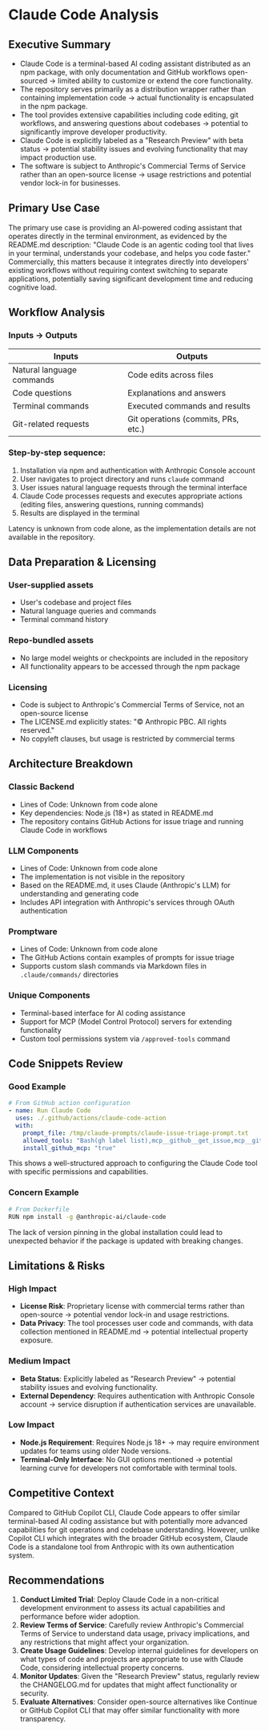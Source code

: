 # Claude Code Analysis

## Executive Summary

- Claude Code is a terminal-based AI coding assistant distributed as an npm package, with only documentation and GitHub workflows open-sourced → limited ability to customize or extend the core functionality.
- The repository serves primarily as a distribution wrapper rather than containing implementation code → actual functionality is encapsulated in the npm package.
- The tool provides extensive capabilities including code editing, git workflows, and answering questions about codebases → potential to significantly improve developer productivity.
- Claude Code is explicitly labeled as a "Research Preview" with beta status → potential stability issues and evolving functionality that may impact production use.
- The software is subject to Anthropic's Commercial Terms of Service rather than an open-source license → usage restrictions and potential vendor lock-in for businesses.

## Primary Use Case

The primary use case is providing an AI-powered coding assistant that operates directly in the terminal environment, as evidenced by the README.md description: "Claude Code is an agentic coding tool that lives in your terminal, understands your codebase, and helps you code faster." Commercially, this matters because it integrates directly into developers' existing workflows without requiring context switching to separate applications, potentially saving significant development time and reducing cognitive load.

## Workflow Analysis

### Inputs → Outputs
| Inputs | Outputs |
|--------|---------|
| Natural language commands | Code edits across files |
| Code questions | Explanations and answers |
| Terminal commands | Executed commands and results |
| Git-related requests | Git operations (commits, PRs, etc.) |

### Step-by-step sequence:
1. Installation via npm and authentication with Anthropic Console account
2. User navigates to project directory and runs `claude` command
3. User issues natural language requests through the terminal interface
4. Claude Code processes requests and executes appropriate actions (editing files, answering questions, running commands)
5. Results are displayed in the terminal

Latency is unknown from code alone, as the implementation details are not available in the repository.

## Data Preparation & Licensing

### User-supplied assets
- User's codebase and project files
- Natural language queries and commands
- Terminal command history

### Repo-bundled assets
- No large model weights or checkpoints are included in the repository
- All functionality appears to be accessed through the npm package

### Licensing
- Code is subject to Anthropic's Commercial Terms of Service, not an open-source license
- The LICENSE.md explicitly states: "© Anthropic PBC. All rights reserved."
- No copyleft clauses, but usage is restricted by commercial terms

## Architecture Breakdown

### Classic Backend
- Lines of Code: Unknown from code alone
- Key dependencies: Node.js (18+) as stated in README.md
- The repository contains GitHub Actions for issue triage and running Claude Code in workflows

### LLM Components
- Lines of Code: Unknown from code alone
- The implementation is not visible in the repository
- Based on the README.md, it uses Claude (Anthropic's LLM) for understanding and generating code
- Includes API integration with Anthropic's services through OAuth authentication

### Promptware
- Lines of Code: Unknown from code alone
- The GitHub Actions contain examples of prompts for issue triage
- Supports custom slash commands via Markdown files in `.claude/commands/` directories

### Unique Components
- Terminal-based interface for AI coding assistance
- Support for MCP (Model Control Protocol) servers for extending functionality
- Custom tool permissions system via `/approved-tools` command

## Code Snippets Review

### Good Example
```yml
# From GitHub action configuration
- name: Run Claude Code
  uses: ./.github/actions/claude-code-action
  with:
    prompt_file: /tmp/claude-prompts/claude-issue-triage-prompt.txt
    allowed_tools: "Bash(gh label list),mcp__github__get_issue,mcp__github__get_issue_comments,mcp__github__update_issue,mcp__github__search_issues,mcp__github__list_issues"
    install_github_mcp: "true"
```
This shows a well-structured approach to configuring the Claude Code tool with specific permissions and capabilities.

### Concern Example
```bash
# From Dockerfile
RUN npm install -g @anthropic-ai/claude-code
```
The lack of version pinning in the global installation could lead to unexpected behavior if the package is updated with breaking changes.

## Limitations & Risks

### High Impact
- **License Risk**: Proprietary license with commercial terms rather than open-source → potential vendor lock-in and usage restrictions.
- **Data Privacy**: The tool processes user code and commands, with data collection mentioned in README.md → potential intellectual property exposure.

### Medium Impact
- **Beta Status**: Explicitly labeled as "Research Preview" → potential stability issues and evolving functionality.
- **External Dependency**: Requires authentication with Anthropic Console account → service disruption if authentication services are unavailable.

### Low Impact
- **Node.js Requirement**: Requires Node.js 18+ → may require environment updates for teams using older Node versions.
- **Terminal-Only Interface**: No GUI options mentioned → potential learning curve for developers not comfortable with terminal tools.

## Competitive Context

Compared to GitHub Copilot CLI, Claude Code appears to offer similar terminal-based AI coding assistance but with potentially more advanced capabilities for git operations and codebase understanding. However, unlike Copilot CLI which integrates with the broader GitHub ecosystem, Claude Code is a standalone tool from Anthropic with its own authentication system.

## Recommendations

1. **Conduct Limited Trial**: Deploy Claude Code in a non-critical development environment to assess its actual capabilities and performance before wider adoption.
2. **Review Terms of Service**: Carefully review Anthropic's Commercial Terms of Service to understand data usage, privacy implications, and any restrictions that might affect your organization.
3. **Create Usage Guidelines**: Develop internal guidelines for developers on what types of code and projects are appropriate to use with Claude Code, considering intellectual property concerns.
4. **Monitor Updates**: Given the "Research Preview" status, regularly review the CHANGELOG.md for updates that might affect functionality or security.
5. **Evaluate Alternatives**: Consider open-source alternatives like Continue or GitHub Copilot CLI that may offer similar functionality with more transparency.
